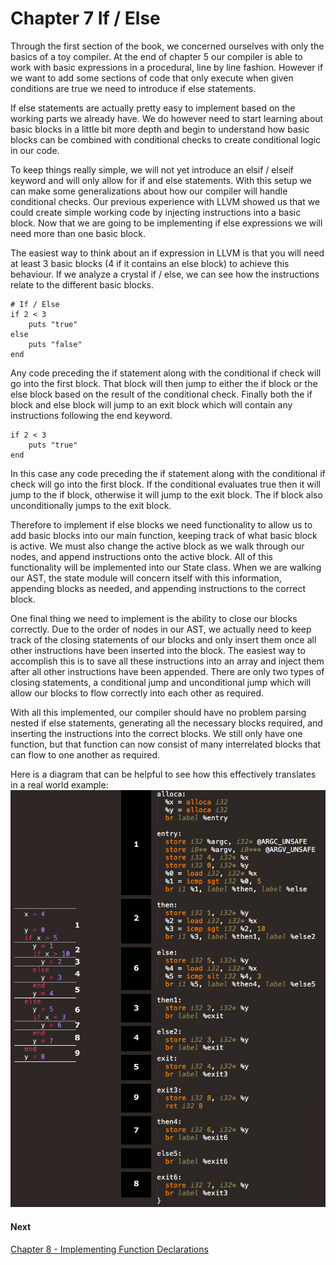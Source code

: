 # Chapter 7 If / Else

Through the first section of the book, we concerned ourselves with only the basics of a toy compiler. At the end of chapter 5 our compiler is able to work with basic expressions in a procedural, line by line fashion. However if we want to add some sections of code that only execute when given conditions are true we need to introduce if else statements.

If else statements are actually pretty easy to implement based on the working parts we already have. We do however need to start learning about basic blocks in a little bit more depth and begin to understand how basic blocks can be combined with conditional checks to create conditional logic in our code.

To keep things really simple, we will not yet introduce an elsif / elseif keyword and will only allow for if and else statements. With this setup we can make some generalizations about how our compiler will handle conditional checks. Our previous experience with LLVM showed us that we could create simple working code by injecting instructions into a basic block. Now that we are going to be implementing if else expressions we will need more than one basic block.

The easiest way to think about an if expression in LLVM is that you will need at least 3 basic blocks (4 if it contains an else block) to achieve this behaviour. If we analyze a crystal if / else, we can see how the instructions relate to the different basic blocks.

```crystal
# If / Else
if 2 < 3
    puts "true"
else
    puts "false"
end
```

Any code preceding the if statement along with the conditional if check will go into the first block. That block will then jump to either the if block or the else block based on the result of the conditional check. Finally both the if block and else block will jump to an exit block which will contain any instructions following the end keyword.

```crystal
if 2 < 3
    puts "true"
end
```

In this case any code preceding the if statement along with the conditional if check will go into the first block. If the conditional evaluates true then it will jump to the if block, otherwise it will jump to the exit block. The if block also unconditionally jumps to the exit block.

Therefore to implement if else blocks we need functionality to allow us to add basic blocks into our main function, keeping track of what basic block is active. We must also change the active block as we walk through our nodes, and append instructions onto the active block. All of this functionality will be implemented into our State class. When we are walking our AST, the state module will concern itself with this information, appending blocks as needed, and appending instructions to the correct block.

One final thing we need to implement is the ability to close our blocks correctly. Due to the order of nodes in our AST, we actually need to keep track of the closing statements of our blocks and only insert them once all other instructions have been inserted into the block. The easiest way to accomplish this is to save all these instructions into an array and inject them after all other instructions have been appended. There are only two types of closing statements, a conditional jump and unconditional jump which will allow our blocks to flow correctly into each other as required.

With all this implemented, our compiler should have no problem parsing nested if else statements, generating all the necessary blocks required, and inserting the instructions into the correct blocks. We still only have one function, but that function can now consist of many interrelated blocks that can flow to one another as required.

Here is a diagram that can be helpful to see how this effectively translates in a real world example:
![If Else to IR](https://raw.githubusercontent.com/Virtual-Machine/llvm-tutorial-book/master/diagrams/img/if_else_to_ir.png)

#### Next
[Chapter 8 - Implementing Function Declarations](https://github.com/Virtual-Machine/llvm-tutorial-book/blob/master/chap-8-function-declarations.md)